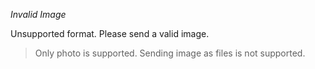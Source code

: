 *Invalid Image*

Unsupported format. Please send a valid image.

> Only photo is supported. Sending image as files is not supported.